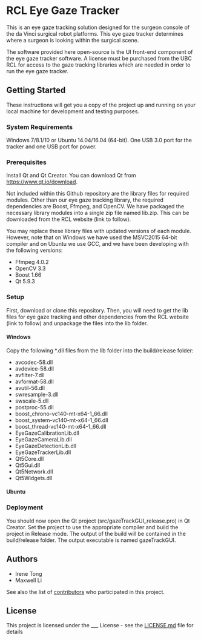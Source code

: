 # RCL Eye Gaze Tracker

This is an eye gaze tracking solution designed for the surgeon console of the da Vinci surgical robot platforms. This eye gaze tracker determines where a surgeon is looking within the surgical scene.

The software provided here open-source is the UI front-end component of the eye gaze tracker software. A license must be purchased from the UBC RCL for access to the gaze tracking libraries which are needed in order to run the eye gaze tracker.

## Getting Started

These instructions will get you a copy of the project up and running on your local machine for development and testing purposes.

### System Requirements

Windows 7/8.1/10 or Ubuntu 14.04/16.04 (64-bit). One USB 3.0 port for the tracker and one USB port for power.

### Prerequisites

Install Qt and Qt Creator. You can download Qt from https://www.qt.io/download.

Not included within this Github repository are the library files for required modules. Other than our eye gaze tracking library, the required dependencies are Boost, Ffmpeg, and OpenCV. We have packaged the necessary library modules into a single zip file named lib.zip. This can be downloaded from the RCL website (link to follow).

You may replace these library files with updated versions of each module. However, note that on Windows we have used the MSVC2015 64-bit compiler and on Ubuntu we use GCC, and we have been developing with the following versions:

* Ffmpeg 4.0.2
* OpenCV 3.3
* Boost 1.66
* Qt 5.9.3

### Setup

First, download or clone this repository. Then, you will need to get the lib files for eye gaze tracking and other dependencies from the RCL website (link to follow) and unpackage the files into the lib folder. 

#### Windows

Copy the following *.dll files from the lib folder into the build/release folder:
* avcodec-58.dll
* avdevice-58.dll
* avfilter-7.dll
* avformat-58.dll
* avutil-56.dll
* swresample-3.dll
* swscale-5.dll
* postproc-55.dll
* boost_chrono-vc140-mt-x64-1_66.dll
* boost_system-vc140-mt-x64-1_66.dll
* boost_thread-vc140-mt-x64-1_66.dll
* EyeGazeCalibrationLib.dll
* EyeGazeCameraLib.dll
* EyeGazeDetectionLib.dll
* EyeGazeTrackerLib.dll
* Qt5Core.dll
* Qt5Gui.dll
* Qt5Network.dll
* Qt5Widgets.dll

#### Ubuntu


### Deployment

You should now open the Qt project (src/gazeTrackGUI_release.pro) in Qt Creator. Set the project to use the appropriate compiler and build the project in Release mode. The output of the build will be contained in the build/release folder. The output executable is named gazeTrackGUI.

## Authors

* Irene Tong
* Maxwell Li

See also the list of [contributors](https://github.com/your/project/contributors) who participated in this project.

## License

This project is licensed under the ___ License - see the [LICENSE.md](LICENSE.md) file for details

